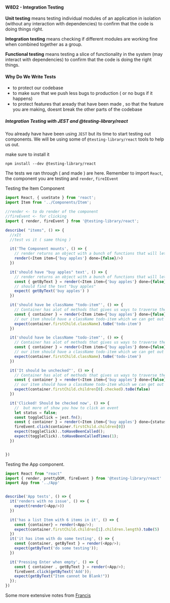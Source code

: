 #### W8D2 - Integration Testing

**Unit testing** means testing individual modules of an application in isolation (without any interaction with dependencies) to confirm that the code is doing things right.

**Integration testing** means checking if different modules are working fine when combined together as a group.

**Functional testing** means testing a slice of functionality in the system (may interact with dependencies) to confirm that the code is doing the right things.


#### Why Do We Write Tests

- to protect our codebase
- to make sure that we push less bugs to production ( or no bugs if it happens)
- to protect features that aready that have been made , so that the feature you are making, doesnt break the other parts of the codebase

##### Integration Testing with JEST and @testing-library/react

You already have have been using `JEST` but its time to start testing out components.
We will be using some of `@testing-library/react` tools to help us out.

make sure to install it

`npm install --dev @testing-library/react`

The tests we ran through ( and made ) are here.
Remember to import `React`, the component you are testing and `render`, `fireIEvent`


Testing the Item Component

```js
import React, { useState } from 'react';
import Item from '../Components/Item';

//render <- to do render of the component
//fireEvent <- for clicking
import { render, fireEvent } from '@testing-library/react';

describe( "items", () => {
  //xIt
  //test vs it ( same thing )

  it('The Component mounts', () => {
    // render returns an object with a bunch of functions that will let us query the DOM
    render(<Item item={'buy apples'} done={false}/>)
  })

  it('should have "buy apples" text', () => {
    // render returns an object with a bunch of functions that will let us query the DOM
    const { getByText } = render(<Item item={'buy apples'} done={false}/>)
    // should find the text "buy apples"
    expect( getByText('buy apples') )
  })

  it('should have be className "todo-item"', () => {
    // Container has alot of methods that gives us ways to traverse the Item DOM
    const { container } = render(<Item item={'buy apples'} done={false}/>)
    // our item should have a className todo-item which we can get out firstChild
    expect(container.firstChild.className).toBe('todo-item')
  })

  it('should have be className "todo-item"', () => {
    // Container has alot of methods that gives us ways to traverse the Item DOM
    const { container } = render(<Item item={'buy apples'} done={false}/>)
    // our item should have a className todo-item which we can get out firstChild
    expect(container.firstChild.className).toBe('todo-item')
  })

  it('It should be unchecked"', () => {
    // Container has alot of methods that gives us ways to traverse the Item DOM
    const { container } = render(<Item item={'buy apples'} done={false}/>)
    // our item should have a className todo-item which we can get out firstChild
    expect(container.firstChild.children[0].checked).toBe(false)
  })

  it('Clicked! Should be checked now', () => {
    //  but more of show you how to click an event
    let status = false;
    const toggleClick = jest.fn();
    const { container } = render(<Item item={'buy apples'} done={status} toggleDone={toggleClick}/>)
    fireEvent.click(container.firstChild.children[0])
    expect(toggleClick)..toHaveBeenCalled();
    expect(toggleClick)..toHaveBeenCalledTimes(1);
  })


})
```


Testing the App component.
```js
import React from "react"
import { render, prettyDOM, fireEvent } from '@testing-library/react'
import App from '../App'


describe('App tests', () => {
  it('renders with no issue', () => {
    expect(render(<App/>))
  })

  it('has a list Item with 6 items in it', () => {
    const {container} = render(<App/>);
    expect(container.firstChild.children[1].children.length).toBe(5)
  })
  it('it has item with do some testing', () => {
    const {container, getByText } = render(<App/>);
    expect(getByText('do some testing'));
  })

  it('Pressing Enter when empty', () => {
    const { container , getByText } = render(<App/>);
    fireEvent.click(getByText('Add'));
    expect(getByText("Item cannot be Blank!"))
  });
})
```


Some more extensive notes from [Francis](https://github.com/FrancisBourgouin/lhl-12-w8d1)